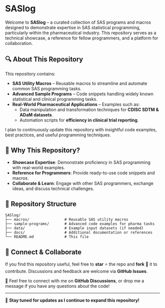 # SASlog

Welcome to **SASlog** – a curated collection of SAS programs and macros designed to demonstrate expertise in SAS statistical programming, particularly within the pharmaceutical industry. This repository serves as a technical showcase, a reference for fellow programmers, and a platform for collaboration.

## 🔍 About This Repository

This repository contains:

- **SAS Utility Macros** – Reusable macros to streamline and automate common SAS programming tasks.
- **Advanced Sample Programs** – Code snippets handling widely known statistical and clinical programming tasks.
- **Real-World Pharmaceutical Applications** – Examples such as:
  - Data manipulation and transformation techniques for **CDISC SDTM & ADaM datasets**.
  - Automation scripts for **efficiency in clinical trial reporting**.

I plan to continuously update this repository with insightful code examples, best practices, and useful programming techniques.

## 📌 Why This Repository?

- **Showcase Expertise**: Demonstrate proficiency in SAS programming with real-world examples.
- **Reference for Programmers**: Provide ready-to-use code snippets and macros.
- **Collaborate & Learn**: Engage with other SAS programmers, exchange ideas, and discuss technical challenges.

## 📂 Repository Structure

```plaintext
SASlog/
├── macros/                # Reusable SAS utility macros
├── sample-programs/       # Advanced code examples for pharma tasks
├── data/                  # Example input datasets (if needed)
├── docs/                  # Additional documentation or references
└── README.md              # This file
```

## 📣 Connect & Collaborate

If you find this repository useful, feel free to **star** ⭐ the repo and **fork** 🍴 it to contribute. Discussions and feedback are welcome via **GitHub Issues**. 
<!--- or by opening **Pull Requests**. --->

📧 Feel free to connect with me on **GitHub Discussions**, or drop me a message if you have any questions about the code!

---

🚀 **Stay tuned for updates as I continue to expand this repository!**
